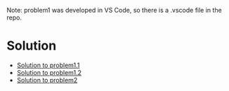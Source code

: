 Note: problem1 was developed in VS Code, so there is a .vscode file in the repo.

# Solution

* [Solution to problem1.1](problem1/GUI_1.1/)
* [Solution to problem1.2](problem1/GUI_1.2/)
* [Solution to problem2](problem2/)
 
